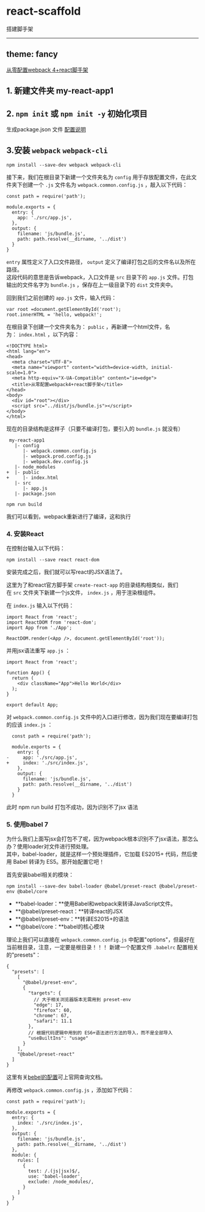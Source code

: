 # react-scaffold

搭建脚手架

---

theme: fancy
---

[从零配置webpack 4+react脚手架](https://github.com/vortesnail/blog)

## 1. 新建文件夹 my-react-app1

## 2. `npm init` 或  `npm init -y` 初始化项目

生成package.json 文件
[配置说明](https://juejin.cn/post/7145001740696289317)

## 3.安装 `webpack` `webpack-cli`

```
npm install --save-dev webpack webpack-cli
```

接下来，我们在根目录下新建一个文件夹名为 `config` 用于存放配置文件，在此文件夹下创建一个 `.js` 文件名为 `webpack.common.config.js` ，敲入以下代码：

```
const path = require('path');

module.exports = {
  entry: {
    app: './src/app.js',
  },
  output: {
    filename: 'js/bundle.js',
    path: path.resolve(__dirname, '../dist')
  }
}
```

`entry` 属性定义了入口文件路径， `output` 定义了编译打包之后的文件名以及所在路径。  
这段代码的意思是告诉webpack，入口文件是 `src` 目录下的 `app.js` 文件。打包输出的文件名字为 `bundle.js` ，保存在上一级目录下的 `dist` 文件夹中。

回到我们之前创建的 `app.js` 文件，输入代码：

```
var root =document.getElementById('root');
root.innerHTML = 'hello, webpack!';
```

在根目录下创建一个文件夹名为： `public` ，再新建一个html文件，名为： `index.html` ，以下内容：

```
<!DOCTYPE html>
<html lang="en">
<head>
  <meta charset="UTF-8">
  <meta name="viewport" content="width=device-width, initial-scale=1.0">
  <meta http-equiv="X-UA-Compatible" content="ie=edge">
  <title>从零配置webpack4+react脚手架</title>
</head>
<body>
  <div id="root"></div>
  <script src="../dist/js/bundle.js"></script>
</body>
</html>
```

现在的目录结构是这样子（只要不编译打包，要引入的 `bundle.js` 就没有）

```
 my-react-app1
   |- config
      |- webpack.common.config.js
      |- webpack.prod.config.js
      |- webpack.dev.config.js
   |- node_modules
+  |- public
+     |- index.html
   |- src
      |- app.js
   |- package.json
```

```
npm run build
```

我们可以看到，webpack重新进行了编译，这和执行

### 4. 安装React

在控制台输入以下代码：

```
npm install --save react react-dom
```

安装完成之后，我们就可以写react的JSX语法了。

这里为了和react官方脚手架 `create-react-app` 的目录结构相类似，我们在 `src` 文件夹下新建一个js文件， `index.js` ，用于渲染根组件。

在 `index.js` 输入以下代码：

```
import React from 'react';
import ReactDOM from 'react-dom';
import App from './App';

ReactDOM.render(<App />, document.getElementById('root'));
```

并用jsx语法重写 `app.js` ：

```
import React from 'react';

function App() {
  return (
    <div className="App">Hello World</div>
  );
}

export default App;
```

对 `webpack.common.config.js` 文件中的入口进行修改，因为我们现在要编译打包的应该 `index.js` ：

```
  const path = require('path');

  module.exports = {
    entry: {
-     app: './src/app.js',
+     index: './src/index.js',
    },
    output: {
      filename: 'js/bundle.js',
      path: path.resolve(__dirname, '../dist')
    }
  }
```

此时 npm run  build 打包不成功，因为识别不了jsx 语法


### 5. 使用babel 7

为什么我们上面写jsx会打包不了呢，因为webpack根本识别不了jsx语法，那怎么办？使用loader对文件进行预处理。  
其中，babel-loader，就是这样一个预处理插件，它加载 ES2015+ 代码，然后使用 Babel 转译为 ES5。那开始配置它吧！

首先安装babel相关的模块：

```
npm install --save-dev babel-loader @babel/preset-react @babel/preset-env @babel/core
```

- **babel-loader：**使用Babel和webpack来转译JavaScript文件。
- **@babel/preset-react：**转译react的JSX
- **@babel/preset-env：**转译ES2015+的语法
- **@babel/core：**babel的核心模块

理论上我们可以直接在 `webpack.common.config.js` 中配置"options"，但最好在当前根目录，注意，一定要是根目录！！！ 新建一个配置文件 `.babelrc` 配置相关的"presets"：

```
{
  "presets": [
    [
      "@babel/preset-env",
      {
        "targets": {
          // 大于相关浏览器版本无需用到 preset-env
          "edge": 17,
          "firefox": 60,
          "chrome": 67,
          "safari": 11.1
        },
        // 根据代码逻辑中用到的 ES6+语法进行方法的导入，而不是全部导入
        "useBuiltIns": "usage"
      }
    ],
    "@babel/preset-react"
  ]
}
```

这里有关[bebel的配置](https://www.babeljs.cn/docs/babel-preset-env)可上官网查询文档。

再修改 `webpack.common.config.js` ，添加如下代码：

```
const path = require('path');

module.exports = {
  entry: {
    index: './src/index.js',
  },
  output: {
    filename: 'js/bundle.js',
    path: path.resolve(__dirname, '../dist')
  },
  module: {
    rules: [
      {
        test: /.(js|jsx)$/,
        use: 'babel-loader',
        exclude: /node_modules/,
      }
    ]
  }
}
```
